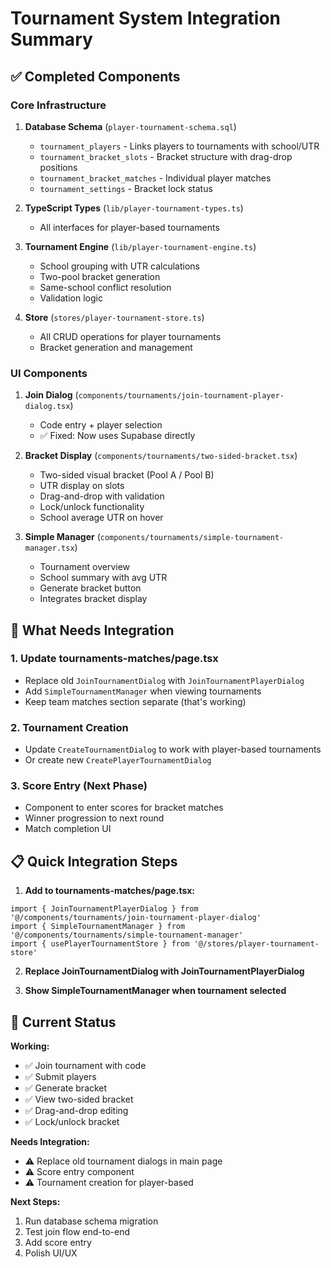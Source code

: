# Tournament System Integration Summary

## ✅ Completed Components

### Core Infrastructure
1. **Database Schema** (`player-tournament-schema.sql`)
   - `tournament_players` - Links players to tournaments with school/UTR
   - `tournament_bracket_slots` - Bracket structure with drag-drop positions
   - `tournament_bracket_matches` - Individual player matches
   - `tournament_settings` - Bracket lock status

2. **TypeScript Types** (`lib/player-tournament-types.ts`)
   - All interfaces for player-based tournaments

3. **Tournament Engine** (`lib/player-tournament-engine.ts`)
   - School grouping with UTR calculations
   - Two-pool bracket generation
   - Same-school conflict resolution
   - Validation logic

4. **Store** (`stores/player-tournament-store.ts`)
   - All CRUD operations for player tournaments
   - Bracket generation and management

### UI Components
1. **Join Dialog** (`components/tournaments/join-tournament-player-dialog.tsx`)
   - Code entry + player selection
   - ✅ Fixed: Now uses Supabase directly

2. **Bracket Display** (`components/tournaments/two-sided-bracket.tsx`)
   - Two-sided visual bracket (Pool A / Pool B)
   - UTR display on slots
   - Drag-and-drop with validation
   - Lock/unlock functionality
   - School average UTR on hover

3. **Simple Manager** (`components/tournaments/simple-tournament-manager.tsx`)
   - Tournament overview
   - School summary with avg UTR
   - Generate bracket button
   - Integrates bracket display

## 🔧 What Needs Integration

### 1. Update tournaments-matches/page.tsx
- Replace old `JoinTournamentDialog` with `JoinTournamentPlayerDialog`
- Add `SimpleTournamentManager` when viewing tournaments
- Keep team matches section separate (that's working)

### 2. Tournament Creation
- Update `CreateTournamentDialog` to work with player-based tournaments
- Or create new `CreatePlayerTournamentDialog`

### 3. Score Entry (Next Phase)
- Component to enter scores for bracket matches
- Winner progression to next round
- Match completion UI

## 📋 Quick Integration Steps

1. **Add to tournaments-matches/page.tsx:**
```tsx
import { JoinTournamentPlayerDialog } from '@/components/tournaments/join-tournament-player-dialog'
import { SimpleTournamentManager } from '@/components/tournaments/simple-tournament-manager'
import { usePlayerTournamentStore } from '@/stores/player-tournament-store'
```

2. **Replace JoinTournamentDialog with JoinTournamentPlayerDialog**

3. **Show SimpleTournamentManager when tournament selected**

## 🎯 Current Status

**Working:**
- ✅ Join tournament with code
- ✅ Submit players
- ✅ Generate bracket
- ✅ View two-sided bracket
- ✅ Drag-and-drop editing
- ✅ Lock/unlock bracket

**Needs Integration:**
- ⚠️ Replace old tournament dialogs in main page
- ⚠️ Score entry component
- ⚠️ Tournament creation for player-based

**Next Steps:**
1. Run database schema migration
2. Test join flow end-to-end
3. Add score entry
4. Polish UI/UX

